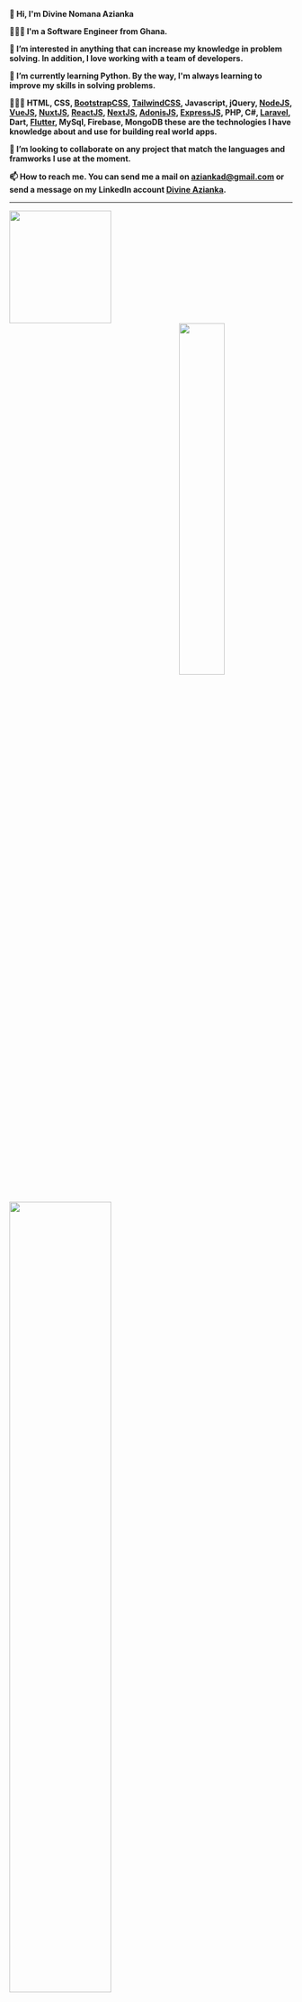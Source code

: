 **👋 Hi, I'm Divine Nomana Azianka**

**👨🏽‍💻 I'm a Software Engineer from Ghana.**

**👀 I’m interested in anything that can increase my knowledge in problem solving. In addition, I love working with a team of developers.**

**🌱 I’m currently learning Python. By the way, I'm always learning to improve my skills in solving problems.**

**👨🏽‍💻 HTML, CSS, [BootstrapCSS](https://www.getbootstrap.com), [TailwindCSS](https://tailwindcss.com), Javascript, jQuery, [NodeJS](https://nodejs.org), [VueJS](https://vuejs.org), [NuxtJS](https://nuxtjs.org), [ReactJS](https://reactjs.org), [NextJS](https://nextjs.org), [AdonisJS](https://adonisjs.com), [ExpressJS](https://expressjs.com), PHP, C#, [Laravel](https://laravel.com), Dart, [Flutter](https://flutter.dev), MySql, Firebase, MongoDB these are the technologies I have knowledge about and use for building real world apps.**

**💞️ I’m looking to collaborate on any project that match the languages and framworks I use at the moment.**

**📫 How to reach me. You can send me a mail on aziankad@gmail.com or send a message on my LinkedIn account [Divine Azianka](https://www.linkedin.com/in/iamnomana).**

---

<img align="left" height='200px' width="60%" src="https://github-readme-stats.vercel.app/api?username=iamnomana&show_icons=true&include_all_commits=true&theme=tokyonight&count_private=true&hide_border=true"/>

<!-- Most Languages Used -->
<img align="right" width="40%" src="https://github-readme-stats.vercel.app/api/top-langs/?username=iamnomana&layout=demo&theme=tokyonight&count_private=true&langs_count=5&hide_border=true" />

<img width="60%" src="https://github-readme-streak-stats.herokuapp.com/?user=iamnomana&theme=tokyonight&hide_border=true" />

<!---
iamnomana/iamnomana is a ✨ special ✨ repository because its `README.md` (this file) appears on your GitHub profile.
You can click the Preview link to take a look at your changes.
--->
